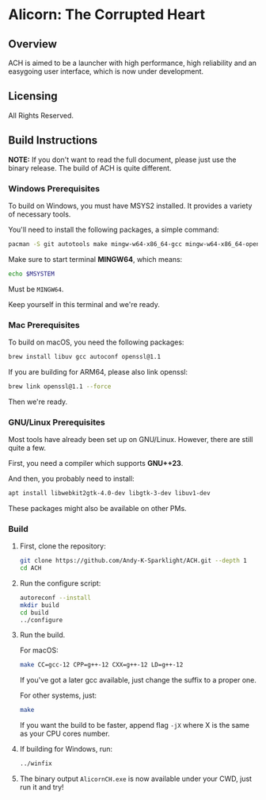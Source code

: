# Alicorn: The Corrupted Heart

## Overview

ACH is aimed to be a launcher with high performance, high reliability and an easygoing user interface, which is now under development. 

## Licensing

All Rights Reserved. 

## Build Instructions

**NOTE:** If you don't want to read the full document, please just use the binary release. The build of ACH is quite different.

### Windows Prerequisites

To build on Windows, you must have MSYS2 installed. It provides a variety of necessary tools.

You'll need to install the following packages, a simple command:

```bash
pacman -S git autotools make mingw-w64-x86_64-gcc mingw-w64-x86_64-openssl mingw-w64-x86_64-zlib
```

Make sure to start terminal **MINGW64**, which means:

```bash
echo $MSYSTEM
```

Must be `MINGW64`.

Keep yourself in this terminal and we're ready.

### Mac Prerequisites

To build on macOS, you need the following packages:

```bash
brew install libuv gcc autoconf openssl@1.1
```

If you are building for ARM64, please also link openssl:

```bash
brew link openssl@1.1 --force
```

Then we're ready.

### GNU/Linux Prerequisites

Most tools have already been set up on GNU/Linux. However, there are still quite a few.

First, you need a compiler which supports **GNU++23**.

And then, you probably need to install:

```bash
apt install libwebkit2gtk-4.0-dev libgtk-3-dev libuv1-dev
```

These packages might also be available on other PMs.

### Build

1. First, clone the repository:
   
   ```bash
   git clone https://github.com/Andy-K-Sparklight/ACH.git --depth 1
   cd ACH
   ```

2. Run the configure script:
   
   ```bash
   autoreconf --install
   mkdir build
   cd build
   ../configure
   ```

3. Run the build.
   
   For macOS:
   
   ```bash
   make CC=gcc-12 CPP=g++-12 CXX=g++-12 LD=g++-12
   ```
   
   If you've got a later gcc available, just change the suffix to a proper one.
   
   For other systems, just:
   
   ```bash
   make
   ```
   
   If you want the build to be faster, append flag `-jX` where X is the same as your CPU cores number.

4. If building for Windows, run:
   
   ```bash
   ../winfix
   ```
5. The binary output `AlicornCH.exe` is now available under your CWD, just run it and try!
